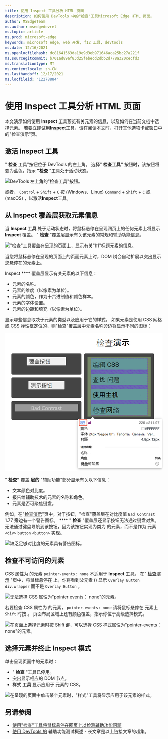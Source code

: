 ```yaml
---
title: 使用 Inspect 工具分析 HTML 页面
description: 如何使用 DevTools 中的"检查"工具Microsoft Edge HTML 页面。
author: MSEdgeTeam
ms.author: msedgedevrel
ms.topic: article
ms.prod: microsoft-edge
keywords: microsoft edge, web 开发, f12 工具, devtools
ms.date: 12/16/2021
ms.openlocfilehash: dc81641563da19e9d3eb971646aca25bc27a221f
ms.sourcegitcommit: b701ad89af83d25febecd2dbb2d778a320cecfd3
ms.translationtype: MT
ms.contentlocale: zh-CN
ms.lasthandoff: 12/17/2021
ms.locfileid: "12278884"
---
```

# <a name="analyze-html-pages-using-the-inspect-tool"></a>使用 Inspect 工具分析 HTML 页面

本文演示如何使用 **Inspect** 工具预览有关元素的信息，以及如何在当前文档中选择元素。  若要立即试用**Inspect**工具，请在阅读[](https://microsoftedge.github.io/DevToolsSamples/inspector/inspector-demo.html)本文时，打开其他选项卡或窗口中的"检查演示"页。


<!-- ====================================================================== -->
## <a name="activating-the-inspect-tool"></a>激活 Inspect 工具

" **检查** 工具"按钮位于 DevTools 的左上角。  选择" **检查工具"** 按钮时，该按钮将变为蓝色，指示 **"检查** "工具处于活动状态。

![DevTools 左上角的"检查工具"按钮。](images/inspect-tool-button.msft.png)

或者， `Control` + `Shift` + `C` 按 (Windows、Linux) `Command` + `Shift` + `C` 或 (macOS) ，以激活**Inspect**工具。


<!-- ====================================================================== -->
## <a name="getting-element-information-from-the-inspect-overlay"></a>从 Inspect 覆盖层获取元素信息

当 **Inspect 工具** 处于活动状态时，将鼠标悬停在呈现网页上的任何元素上将显示 **Inspect** 覆盖。  " **检查** "覆盖层显示有关该元素的常规和辅助功能信息。

!["检查"工具覆盖在呈现的页面上，显示有关"h1"标题元素的信息。](images/inspect-tool-padding-margin.msft.png)

当您将鼠标悬停在呈现的页面上的页面元素上时，DOM 树会自动扩展以突出显示您悬停在的元素上。

Inspect **** 覆盖层显示有关元素的以下信息：

* 元素的名称。
* 元素的维度（以像素为单位）。
* 元素的颜色，作为十六进制值和颜色样本。
* 元素的字体设置。
* 元素的边距和填充（以像素为单位）。

显示哪些信息取决于元素的类型以及应用于它的样式。  如果元素是使用 CSS 网格或 CSS 弹性框定位的，则"检查"覆盖层中元素名称旁边将显示不同的图标：

![使用 CSS 弹性框的元素在 Inspect 覆盖中的名称旁边有一个额外的图标。](images/inspect-tool-flexbox-element.msft.png)

" **检查"** 覆盖 **层的** "辅助功能"部分显示有关以下信息：

* 文本颜色对比度。
* 报告给辅助技术的元素的名称和角色。
* 元素是否可聚焦键盘。

例如，在"[检查演示](https://microsoftedge.github.io/DevToolsSamples/inspector/inspector-demo.html)"页中，对于按钮，"检查"覆盖层在对比度值 `Bad Contrast` 1.77 旁边有一个警告图标。 ****  " **检查** "覆盖层还显示按钮无法通过键盘对焦。  无法通过键盘导航到该按钮，因为该按钮实现为类为 的元素，而不是作为 元素 `<div>` `button` `<button>` 实现。

![缺乏足够对比度的元素具有警告图标。](images/inspect-tool-bad-contrast.msft.png)


<!-- ====================================================================== -->
## <a name="inspecting-non-accessible-elements"></a>检查不可访问的元素

CSS 属性为 的元素 `pointer-events: none` 不适用于 **Inspect** 工具。  在" [检查演示](https://microsoftedge.github.io/DevToolsSamples/inspector/inspector-demo.html) "页中，将鼠标悬停在 上，你将看到父元素 () 显示 `Overlay Button` `div.wrapper` 而不是 `Overlay Button` 。

![无法选择 CSS 属性为"pointer events： none"的元素。](images/inspect-tool-element-element-without-pointer-events.msft.png)

若要检查 CSS 属性为 的元素， `pointer-events: none` 请将鼠标悬停在 元素上 `Shift` 时按 。  页面布局区域上还有颜色覆盖，指示你位于高级选择模式。

![在页面上选择元素时按 Shift 键，可以选择 CSS 样式属性为"pointer-events： none"的元素。](images/inspect-tool-with-shift.msft.png)


<!-- ====================================================================== -->
## <a name="selecting-the-element-and-terminating-inspect-mode"></a>选择元素并终止 Inspect 模式

单击呈现页面中的元素时：

*  " **检查** "工具已停用。
*  突出显示相应的 DOM 节点。
*  样式 **工具** 显示应用于 元素的 CSS。

![在呈现的页面中单击某个元素时，"样式"工具将显示应用于该元素的样式。](images/inspect-tool-highlighted-styles.msft.png)


<!-- ====================================================================== -->
## <a name="see-also"></a>另请参阅

* [使用"检查"工具将鼠标悬停在网页上以检测辅助功能问题](../accessibility/test-inspect-tool.md)
* [使用 DevTools 的](../accessibility/accessibility-testing-in-devtools.md) 辅助功能测试概述 - 长文章是以上链接文章的超集。
